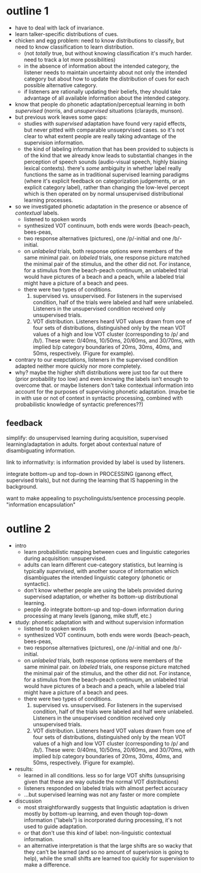 # outline 1

* have to deal with lack of invariance.
* learn talker-specific distributions of cues.
* chicken and egg problem: need to know distributions to classify, but need to know classification to learn distribution.
    * (not _totally_ true, but without knowing classification it's much harder.  need to track a lot more possibilities)
    * in the absence of information about the intended category, the listener needs to maintain uncertainty about not only the intended category but about how to update the distribution of cues for each possible alternative category.
    * if listeners are rationally updating their beliefs, they should take advantage of all available information about the intended category.
* know that people do phonetic adaptation/perceptual learning in both _supervised_ (norris,  and _unsupervised_ situations (clarayds, munson).
* but previous work leaves some gaps:
    * studies with _supervised_ adaptation have found very rapid effects, but never pitted with comparable unsueprvised cases.  so it's not clear to what extent people are really taking advantage of the supervision information.
    * the kind of labeling information that has been provided to subjects is of the kind that we already know leads to substantial changes in the perception of speech sounds (audio-visual speech, highly biasing lexical contexts).  there's _some_ ambiguity in whether label really functions the same as in traditional supervised learning paradigms (where it's explicit feedback on categorization judgements, or an explicit category label), rather than changing the low-level percept which is then operated on by normal unsupervised distributional learning processes.
* so we investigated phonetic adaptation in the presence or absence of _contextual_ labels.
    * listened to spoken words
    * synthesized VOT continuum, both ends were words (beach-peach, bees-peas,
    * two response alternatives (pictures), one /p/-initial and one /b/-initial.
    * on _unlabeled_ trials, both response options were members of the same minimal pair. on _labeled_ trials, one response picture matched the minimal pair of the stimulus, and the other did not.  For instance, for a stimulus from the beach-peach continuum, an unlabeled trial would have pictures of a beach and a peach, while a labeled trial might have a picture of a beach and pees.
    * there were two types of conditions.
        1. supervised vs. unsupervised.  For listeners in the supervised condition, half of the trials were labeled and half were unlabeled.  Listeners in the unsupervised condition received only unsupervised trials.
        2. VOT distribution.  Listeners heard VOT values drawn from one of four sets of distributions, distinguished only by the mean VOT values of a high and low VOT cluster (corresponding to /p/ and /b/).  These were: 0/40ms, 10/50ms, 20/60ms, and 30/70ms, with implied b/p category boundaries of 20ms, 30ms, 40ms, and 50ms, respectively.  (Figure for example).
* contrary to our exepctations, listeners in the supervised condition adapted neither more quickly nor more completely.
* why? maybe the higher shift distributions were just too far out there (prior probability too low) and even knowing the labels isn't enough to overcome that.  or maybe listeners don't take contextual information into account for the purposes of supervising phonetic adaptation.  (maybe tie in with use or not of context in syntactic processing, combined with probabilistic knowledge of syntactic preferences??)


## feedback

simplify: do unsupervised learning during acquisition, supervised learning/adaptation in adults.  forget about contextual nature of disambiguating information.

link to informativity: is information provided by label is used by listeners.

integrate bottom-up and top-down in PROCESSING (ganong effect, supervised trials), but not during the learning that IS happening in the background.

want to make appealing to psycholinguists/sentence processing people.  "information encapsulation"

# outline 2

* intro
    * learn probabilistic mapping between cues and linguistic categories during acquisition: unsupervised.
    * adults can learn different cue-category statistics, but learning is typically _supervised_, with another source of information which disambiguates the intended linguistic category (phonetic or syntactic).
    * don't know whether people are using the labels provided during supervised adaptation, or whether its bottom-up distributional learning.
    * people _do_ integrate bottom-up and top-down information during processing at many levels (ganong, mike stuff, etc.)
* study: phonetic adaptation with and without supervision information
    * listened to spoken words
    * synthesized VOT continuum, both ends were words (beach-peach, bees-peas,
    * two response alternatives (pictures), one /p/-initial and one /b/-initial.
    * on _unlabeled_ trials, both response options were members of the same minimal pair. on _labeled_ trials, one response picture matched the minimal pair of the stimulus, and the other did not.  For instance, for a stimulus from the beach-peach continuum, an unlabeled trial would have pictures of a beach and a peach, while a labeled trial might have a picture of a beach and pees.
    * there were two types of conditions.
        1. supervised vs. unsupervised.  For listeners in the supervised condition, half of the trials were labeled and half were unlabeled.  Listeners in the unsupervised condition received only unsupervised trials.
        2. VOT distribution.  Listeners heard VOT values drawn from one of four sets of distributions, distinguished only by the mean VOT values of a high and low VOT cluster (corresponding to /p/ and /b/).  These were: 0/40ms, 10/50ms, 20/60ms, and 30/70ms, with implied b/p category boundaries of 20ms, 30ms, 40ms, and 50ms, respectively.  (Figure for example).
* results: 
    * learned in all conditions.  less so for large VOT shifts (unsuprising given that these are way outside the normal VOT distributions)
    * listeners responded on labeled trials with almost perfect accuracy
    * ...but supervised learning was not any faster or more complete
* discussion 
    * most straightforwardly suggests that linguistic adaptation is driven mostly by bottom-up learning, and even though top-down information ("labels") is incorporated during processing, it's not used to guide adaptation.
    * or that don't use this _kind_ of label: non-linguistic contextual information.
    * an alternative interpretation is that the large shifts are so wacky that they can't be learned (and so no amount of superivsion is going to help), while the small shifts are learned too quickly for supervision to make a difference.
